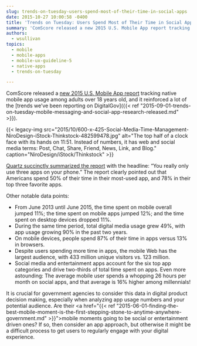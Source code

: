 ```yaml
---
slug: trends-on-tuesday-users-spend-most-of-their-time-in-social-apps
date: 2015-10-27 10:00:58 -0400
title: 'Trends on Tuesday: Users Spend Most of Their Time in Social Apps'
summary: 'ComScore released a new 2015 U.S. Mobile App report tracking native mobile app usage among adults over 18 years old, and it reinforced a lot of the trends we’ve been reporting on DigitalGov.'
authors:
  - wsullivan
topics:
  - mobile
  - mobile-apps
  - mobile-ux-guideline-5
  - native-apps
  - trends-on-tuesday

---
```


ComScore released a [new 2015 U.S. Mobile App report](http://www.comscore.com/Insights/Presentations-and-Whitepapers/2015/The-2015-US-Mobile-App-Report) tracking native mobile app usage among adults over 18 years old, and it reinforced a lot of the [trends we’ve been reporting on DigitalGov]({{< ref "2015-09-01-trends-on-tuesday-mobile-messaging-and-social-app-research-released.md" >}}).

{{< legacy-img src="2015/10/600-x-425-Social-Media-Time-Management-NiroDesign-iStock-Thinkstock-482599478.jpg" alt="The top half of a clock face with its hands on 11:51. Instead of numbers, it has web and social media terms: Post, Chat, Share, Friend, News, Link, and Blog." caption="NiroDesign/iStock/Thinkstock" >}} 

<a href="http://qz.com/508997/you-really-only-use-three-apps-on-your-phone/">Quartz succinctly summarized the report</a> with the headline: “You really only use three apps on your phone.” The report clearly pointed out that Americans spend 50% of their time in their most-used app, and 78% in their top three favorite apps.
  
Other notable data points:
  
* From June 2013 until June 2015, the time spent on mobile overall jumped 11%; the time spent on mobile apps jumped 12%; and the time spent on desktop devices dropped 11%.
* During the same time period, total digital media usage grew 49%, with app usage growing 90% in the past two years.
* On mobile devices, people spend 87% of their time in apps versus 13% in browsers.
* Despite users spending more time in apps, the mobile Web has the largest audience, with 433 million unique visitors vs. 123 million.
* Social media and entertainment apps account for the six top app categories and drive two-thirds of total time spent on apps. Even more astounding: The average mobile user spends a whopping 26 hours per month on social apps, and that average is 16% higher among millennials!
  
It is crucial for government agencies to consider this data in digital product decision making, especially when analyzing app usage numbers and your potential audience. Are their <a href="{{< ref "2015-06-01-finding-the-best-mobile-moment-is-the-first-stepping-stone-to-anytime-anywhere-government.md" >}}">mobile moments</a> going to be social or entertainment driven ones? If so, then consider an app approach, but otherwise it might be a difficult process to get users to regularly engage with your digital experience.
